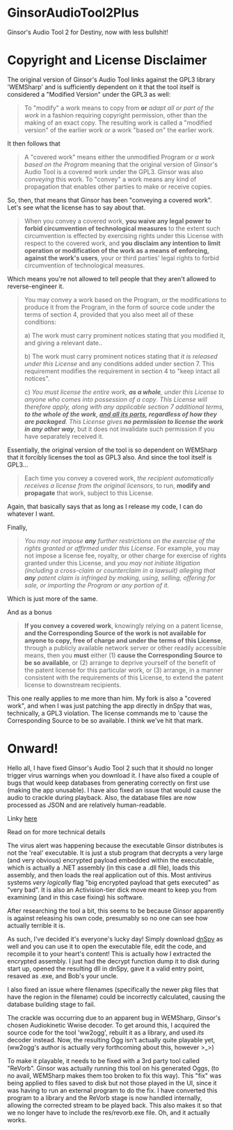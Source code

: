 # GinsorAudioTool2Plus
Ginsor's Audio Tool 2 for Destiny, now with less bullshit!

# Copyright and License Disclaimer
The original version of Ginsor's Audio Tool links against the GPL3 library 'WEMSharp' and is sufficiently dependent on it that the tool itself is considered a "Modified Version" under the GPL3 as well:

> To "modify" a work means to copy from **or** _adapt all or part of the work_ in a fashion requiring copyright permission, other than the making of an exact copy. The resulting work is called a "modified version" of the earlier work or a work "based on" the earlier work.

It then follows that
> A "covered work" means either the unmodified Program or _a work based on the Program_
meaning that the original version of Ginsor's Audio Tool is a covered work under the GPL3. Ginsor was also _conveying_ this work.
> To "convey" a work means any kind of propagation that enables other parties to make or receive copies.

So, then, that means that Ginsor has been "conveying a covered work". Let's see what the license has to say about that.
> When you convey a covered work, **you waive any legal power to forbid circumvention of technological measures** to the extent such circumvention is effected by exercising rights under this License with respect to the covered work, and **you disclaim any intention to limit operation or modification of the work as a means of enforcing, against the work's users**, your or third parties' legal rights to forbid circumvention of technological measures.

Which means you're not allowed to tell people that they aren't allowed to reverse-engineer it.

> You may convey a work based on the Program, or the modifications to produce it from the Program, in the form of source code under the terms of section 4, provided that you also meet all of these conditions:
>
> a) The work must carry prominent notices stating that you modified it, and giving a relevant date..
>
> b) The work must carry prominent notices stating that _it is released under this License_ and any conditions added under section 7.  This requirement modifies the requirement in section 4 to "keep intact all notices".
>
> c) _You must license the entire work, **as a whole**, under this License to anyone who comes into possession of a copy_.  _This License will therefore apply, along with any applicable section 7 additional terms, **to the whole of the work, <ins>and all its parts</ins>, regardless of how they are packaged**.  This License gives **no permission to license the work in any other way**_, but it does not invalidate such permission if you have separately received it.

Essentially, the original version of the tool is so dependent on WEMSharp that it forcibly licenses the tool as GPL3 also. And since the tool itself is GPL3...

> Each time you convey a covered work, _the recipient automatically receives a license from the original licensors_, to run, **modify and propagate** that work, subject to this License.

Again, that basically says that as long as I release my code, I can do whatever I want.

Finally,
> _You may not impose **any** further restrictions on the exercise of the rights granted or affirmed under this License_.  For example, you may not impose a license fee, royalty, or other charge for exercise of rights granted under this License, and _you may not initiate litigation (including a cross-claim or counterclaim in a lawsuit) alleging that **any** patent claim is infringed by making, using, selling, offering for sale, or importing the Program or any portion of it._

Which is just more of the same.

And as a bonus

> **If you convey a covered work**, knowingly relying on a patent license, **and the Corresponding Source of the work is not available for anyone to copy, free of charge and under the terms of this License**, through a publicly available network server or other readily accessible means, then you **must** either
> (1) **cause the Corresponding Source to be so available**, or
> (2) arrange to deprive yourself of the benefit of the patent license for this particular work, or
> (3) arrange, in a manner consistent with the requirements of this License, to extend the patent license to downstream recipients.

This one really applies to me more than him. My fork is also a "covered work", and when I was just patching the app directly in dnSpy that was, technically, a GPL3 violation. The license commands me to 'cause the Corresponding Source to be so available. I think we've hit that mark.

# Onward!

Hello all, I have fixed Ginsor's Audio Tool 2 such that it should no longer trigger virus warnings when you download it. I have also fixed a couple of bugs that would keep databases from generating correctly on first use (making the app unusable). I have also fixed an issue that would cause the audio to crackle during playback. Also, the database files are now processed as JSON and are relatively human-readable.

Linky [here](https://github.com/ElbowBaggins/GinsorAudioTool2Plus/releases/download/2.0.1.0/GinsorAudioTool2Plus.7z)

Read on for more technical details

The virus alert was happening because the executable Ginsor distributes is not the 'real' executable. It is just a stub program that decrypts a very large (and very obvious) encrypted payload embedded within the executable, which is actually a .NET assembly (in this case a .dll file), loads this assembly, and then loads the real application out of this. Most antivirus systems *very logically* flag "big encrypted payload that gets executed" as "very bad". It is also an Activision-tier dick move meant to keep you from examining (and in this case fixing) his software.

After researching the tool a bit, this seems to be because Ginsor apparently is against releasing his own code, presumably so no one can see how actually terrible it is.

As such, I've decided it's everyone's lucky day! Simply download [dnSpy](https://github.com/0xd4d/dnSpy) as well and you can use it to open the executable file, edit the code, and recompile it to your heart's content! This is actually how I extracted the encrypted assembly. I just had the decrypt function dump it to disk during start up, opened the resulting dll in dnSpy, gave it a valid entry point, resaved as .exe, and Bob's your uncle.

I also fixed an issue where filenames (specifically the newer pkg files that have the region in the filename) could be incorrectly calculated, causing the database building stage to fail.

The crackle was occurring due to an apparent bug in WEMSharp, Ginsor's chosen Audiokinetic Wwise decoder. To get around this, I acquired the source code for the tool 'ww2ogg', rebuilt it as a library, and used *its* decoder instead. Now, the resulting Ogg isn't actually quite playable yet, (ww2ogg's author is actually very forthcoming about this, however >\_>)

To make it playable, it needs to be fixed with a 3rd party tool called "ReVorb". Ginsor was actually running this tool on his generated Oggs, (to no avail, WEMSharp makes them too broken to fix this way). This "fix" was being applied to files saved to disk but not those played in the UI, since it was having to run an external program to do the fix. I have converted this program to a library and the ReVorb stage is now handled internally, allowing the corrected stream to be played back. This also makes it so that we no longer have to include the res/revorb.exe file. Oh, and it actually works.
